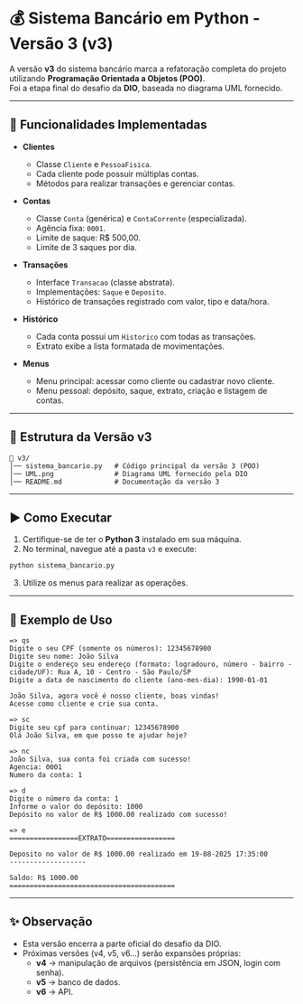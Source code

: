 # 💰 Sistema Bancário em Python - Versão 3 (v3)

A versão **v3** do sistema bancário marca a refatoração completa do projeto utilizando **Programação Orientada a Objetos (POO)**.  
Foi a etapa final do desafio da **DIO**, baseada no diagrama UML fornecido.

---

## 📌 Funcionalidades Implementadas

- **Clientes**
  - Classe `Cliente` e `PessoaFisica`.
  - Cada cliente pode possuir múltiplas contas.
  - Métodos para realizar transações e gerenciar contas.

- **Contas**
  - Classe `Conta` (genérica) e `ContaCorrente` (especializada).
  - Agência fixa: `0001`.
  - Limite de saque: R$ 500,00.
  - Limite de 3 saques por dia.

- **Transações**
  - Interface `Transacao` (classe abstrata).
  - Implementações: `Saque` e `Deposito`.
  - Histórico de transações registrado com valor, tipo e data/hora.

- **Histórico**
  - Cada conta possui um `Historico` com todas as transações.
  - Extrato exibe a lista formatada de movimentações.

- **Menus**
  - Menu principal: acessar como cliente ou cadastrar novo cliente.
  - Menu pessoal: depósito, saque, extrato, criação e listagem de contas.

---

## 📂 Estrutura da Versão v3

```
📁 v3/
│── sistema_bancario.py   # Código principal da versão 3 (POO)
│── UML.png               # Diagrama UML fornecido pela DIO
│── README.md             # Documentação da versão 3
```

---

## ▶️ Como Executar

1. Certifique-se de ter o **Python 3** instalado em sua máquina.
2. No terminal, navegue até a pasta `v3` e execute:

```bash
python sistema_bancario.py
```

3. Utilize os menus para realizar as operações.

---

## 📖 Exemplo de Uso

```
=> qs
Digite o seu CPF (somente os números): 12345678900
Digite seu nome: João Silva
Digite o endereço seu endereço (formato: logradouro, número - bairro - cidade/UF): Rua A, 10 - Centro - São Paulo/SP
Digite a data de nascimento do cliente (ano-mes-dia): 1990-01-01

João Silva, agora você é nosso cliente, boas vindas!
Acesse como cliente e crie sua conta.

=> sc
Digite seu cpf para continuar: 12345678900
Olá João Silva, em que posso te ajudar hoje?

=> nc
João Silva, sua conta foi criada com sucesso!
Agencia: 0001
Numero da conta: 1

=> d
Digite o número da conta: 1
Informe o valor do depósito: 1000
Depósito no valor de R$ 1000.00 realizado com sucesso!

=> e
=================EXTRATO=================

Deposito no valor de R$ 1000.00 realizado em 19-08-2025 17:35:00
-------------------

Saldo: R$ 1000.00
=========================================
```

---

## ✨ Observação

- Esta versão encerra a parte oficial do desafio da DIO.  
- Próximas versões (v4, v5, v6...) serão expansões próprias:  
  - **v4** → manipulação de arquivos (persistência em JSON, login com senha).  
  - **v5** → banco de dados.  
  - **v6** → API.  

